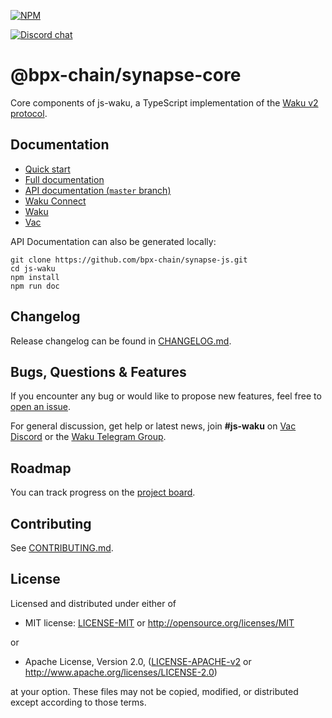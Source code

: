 [![NPM](https://nodei.co/npm/@bpx-chain/synapse-core.png)](https://npmjs.org/package/@bpx-chain/synapse-core)

[![Discord chat](https://img.shields.io/discord/864066763682218004.svg?logo=discord&colorB=7289DA)](https://discord.gg/Nrac59MfSX)

# @bpx-chain/synapse-core

Core components of js-waku, a TypeScript implementation of the [Waku v2 protocol](https://rfc.vac.dev/spec/10/).

## Documentation

- [Quick start](https://docs.wakuconnect.dev/docs/quick_start/)
- [Full documentation](https://docs.wakuconnect.dev/)
- [API documentation (`master` branch)](https://js.waku.org/)
- [Waku Connect](https://wakuconnect.dev/)
- [Waku](https://wakunetwork.com/)
- [Vac](https://vac.dev/)

API Documentation can also be generated locally:

```shell
git clone https://github.com/bpx-chain/synapse-js.git
cd js-waku
npm install
npm run doc
```

## Changelog

Release changelog can be found in [CHANGELOG.md](https://github.com/bpx-chain/synapse-js/blob/master/packages/core/CHANGELOG.md).

## Bugs, Questions & Features

If you encounter any bug or would like to propose new features, feel free to [open an issue](https://github.com/bpx-chain/synapse-js/issues/new/).

For general discussion, get help or latest news, join **#js-waku** on [Vac Discord](https://discord.gg/Nrac59MfSX) or the [Waku Telegram Group](https://t.me/waku_org).

## Roadmap

You can track progress on the [project board](https://github.com/orgs/waku-org/projects/2/views/1).

## Contributing

See [CONTRIBUTING.md](https://github.com/bpx-chain/synapse-js/blob/master/CONTRIBUTING.md).

## License

Licensed and distributed under either of

- MIT license: [LICENSE-MIT](https://github.com/bpx-chain/synapse-js/blob/master/LICENSE-MIT) or http://opensource.org/licenses/MIT

or

- Apache License, Version 2.0, ([LICENSE-APACHE-v2](https://github.com/bpx-chain/synapse-js/blob/master/LICENSE-APACHE-v2) or http://www.apache.org/licenses/LICENSE-2.0)

at your option. These files may not be copied, modified, or distributed except according to those terms.
